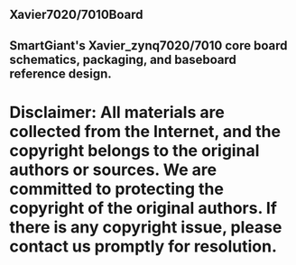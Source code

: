 ## Xavier7020/7010Board
## SmartGiant's Xavier_zynq7020/7010 core board schematics, packaging, and baseboard reference design.
# Disclaimer: All materials are collected from the Internet, and the copyright belongs to the original authors or sources. We are committed to protecting the copyright of the original authors. If there is any copyright issue, please contact us promptly for resolution.

